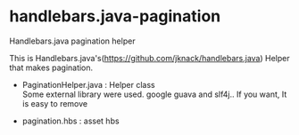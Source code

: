 handlebars.java-pagination
==========================

Handlebars.java pagination helper

This is Handlebars.java's(https://github.com/jknack/handlebars.java) Helper that makes pagination.

- PaginationHelper.java : Helper class
    <br/>Some external library were used. google guava and slf4j.. If you want, It is easy to remove
    
- pagination.hbs : asset hbs



